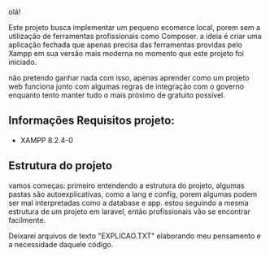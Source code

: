 olá!

Este projeto busca implementar um pequeno ecomerce local, porem sem a utilização de ferramentas profissionais como Composer. a ideia é criar uma aplicação fechada que apenas precisa das ferramentas providas pelo Xampp em sua versão mais moderna no momento que este projeto foi iniciado.

não pretendo ganhar nada com isso, apenas aprender como um projeto web funciona junto com algumas regras de integração com o governo enquanto tento manter tudo o mais próximo de gratuito possivel.

## Informações Requisitos projeto:

- XAMPP 8.2.4-0

## Estrutura do projeto

vamos começas: primeiro entendendo a estrutura do projeto, algumas pastas são autoexplicativas, como a lang e config, porem algumas podem ser mal interpretadas como a database e app. estou seguindo a mesma estrutura de um projeto em laravel, então profissionais vão se encontrar facilmente.

Deixarei arquivos de texto "EXPLICAO.TXT" elaborando meu pensamento e a necessidade daquele código.

